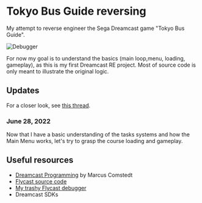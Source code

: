# Tokyo Bus Guide reversing

My attempt to reverse engineer the Sega Dreamcast game "Tokyo Bus Guide".

![Debugger](https://user-images.githubusercontent.com/7695608/160316105-2895577e-b541-4b8b-867e-c4fa6489fa05.jpg)

For now my goal is to understand the basics (main loop,menu, loading, gameplay), as this is my first Dreamcast RE project.
Most of source code is only meant to illustrate the original logic.

## Updates
For a closer look, see [this thread](https://twitter.com/lhs_azevedo/status/1508270685784793089).

### June 28, 2022
Now that I have a basic understanding of the tasks systems and how the Main Menu works, let's try to grasp the course loading and gameplay.

## Useful resources
- [Dreamcast Programming](https://mc.pp.se/dc/) by Marcus Comstedt
- [Flycast source code](https://github.com/flyinghead/flycast)
- [My trashy Flycast debugger](https://github.com/lhsazevedo/flycast/tree/dbgnet)
- Dreamcast SDKs
